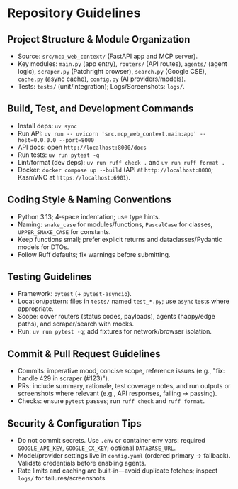 # Repository Guidelines

## Project Structure & Module Organization
- Source: `src/mcp_web_context/` (FastAPI app and MCP server).
- Key modules: `main.py` (app entry), `routers/` (API routes), `agents/` (agent logic), `scraper.py` (Patchright browser), `search.py` (Google CSE), `cache.py` (async cache), `config.py` (AI providers/models).
- Tests: `tests/` (unit/integration); Logs/Screenshots: `logs/`.

## Build, Test, and Development Commands
- Install deps: `uv sync`
- Run API: `uv run -- uvicorn 'src.mcp_web_context.main:app' --host=0.0.0.0 --port=8000`
- API docs: open `http://localhost:8000/docs`
- Run tests: `uv run pytest -q`
- Lint/format (dev deps): `uv run ruff check .` and `uv run ruff format .`
- Docker: `docker compose up --build` (API at `http://localhost:8000`; KasmVNC at `https://localhost:6901`).

## Coding Style & Naming Conventions
- Python 3.13; 4‑space indentation; use type hints.
- Naming: `snake_case` for modules/functions, `PascalCase` for classes, `UPPER_SNAKE_CASE` for constants.
- Keep functions small; prefer explicit returns and dataclasses/Pydantic models for DTOs.
- Follow Ruff defaults; fix warnings before submitting.

## Testing Guidelines
- Framework: `pytest` (+ `pytest-asyncio`).
- Location/pattern: files in `tests/` named `test_*.py`; use `async` tests where appropriate.
- Scope: cover routers (status codes, payloads), agents (happy/edge paths), and scraper/search with mocks.
- Run: `uv run pytest -q`; add fixtures for network/browser isolation.

## Commit & Pull Request Guidelines
- Commits: imperative mood, concise scope, reference issues (e.g., "fix: handle 429 in scraper (#123)").
- PRs: include summary, rationale, test coverage notes, and run outputs or screenshots where relevant (e.g., API responses, failing → passing).
- Checks: ensure `pytest` passes; run `ruff check` and `ruff format`.

## Security & Configuration Tips
- Do not commit secrets. Use `.env` or container env vars: required `GOOGLE_API_KEY`, `GOOGLE_CX_KEY`; optional `DATABASE_URL`.
- Model/provider settings live in `config.yaml` (ordered primary → fallback). Validate credentials before enabling agents.
- Rate limits and caching are built‑in—avoid duplicate fetches; inspect `logs/` for failures/screenshots.
